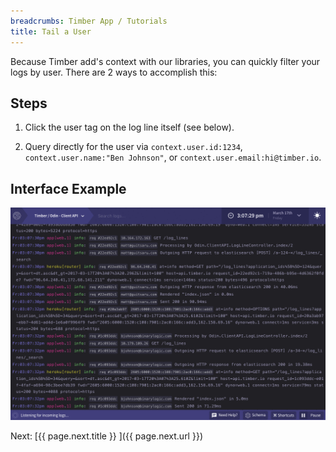 ```yaml
---
breadcrumbs: Timber App / Tutorials
title: Tail a User
---
```


Because Timber add's context with our libraries, you can quickly filter your logs by user.
There are 2 ways to accomplish this:


## Steps

1. Click the user tag on the log line itself (see below).

2. Query directly for the user via `context.user.id:1234`, `context.user.name:"Ben Johnson"`,
   or `context.user.email:hi@timber.io`.


## Interface Example

![Tail a user](/assets/img/docs/tail-a-user.gif)


<div class="next">
  Next: [{{ page.next.title }} <i class="fa fa-arrow-circle-right" aria-hidden="true"></i>]({{ page.next.url }})
</div>